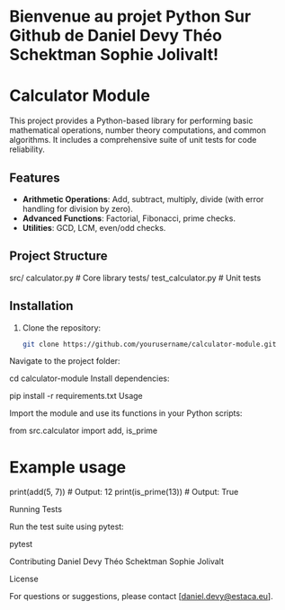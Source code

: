 # Bienvenue au projet Python Sur Github de Daniel Devy Théo Schektman Sophie Jolivalt!
# Calculator Module

This project provides a Python-based library for performing basic mathematical operations, number theory computations, and common algorithms. It includes a comprehensive suite of unit tests for code reliability.

## Features

- **Arithmetic Operations**: Add, subtract, multiply, divide (with error handling for division by zero).
- **Advanced Functions**: Factorial, Fibonacci, prime checks.
- **Utilities**: GCD, LCM, even/odd checks.

## Project Structure

src/ calculator.py # Core library tests/ test_calculator.py # Unit tests
## Installation

1. Clone the repository:
   ```bash
   git clone https://github.com/yourusername/calculator-module.git
Navigate to the project folder:

cd calculator-module
Install dependencies:

pip install -r requirements.txt
Usage

Import the module and use its functions in your Python scripts:

from src.calculator import add, is_prime

# Example usage
print(add(5, 7))  # Output: 12
print(is_prime(13))  # Output: True

Running Tests

Run the test suite using pytest:

pytest

Contributing
Daniel Devy Théo Schektman Sophie Jolivalt

License


For questions or suggestions, please contact [daniel.devy@estaca.eu].
